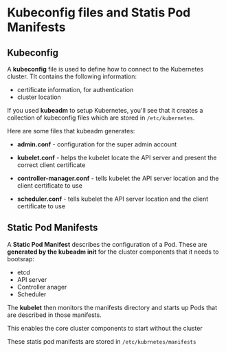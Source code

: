 
# Kubeconfig files and Statis Pod Manifests


## Kubeconfig 

A **kubeconfig** file is used to define how to connect to the Kubernetes cluster. TIt contains the following information:

- certificate information, for authentication 
- cluster location 

If you used **kubeadm** to setup Kubernetes, you'll see that it creates a collection of kubeconfig files which are stored in <code>/etc/kubernetes</code>.

Here are some files that kubeadm generates:

- **admin.conf** - configuration for the super admin account

- **kubelet.conf** - helps the kubelet locate the API server and present the correct client certificate

- **controller-manager.conf** - tells kubelet the API server location and the client certificate to use

- **scheduler.conf** - tells kubelet the API server location and the client certificate to use

## Static Pod Manifests 

A **Static Pod Manifest** describes the configuration of a Pod. These are **generated by the kubeadm init** for the cluster components that it needs to bootsrap:

- etcd 
- API server
- Controller anager
- Scheduler

The **kubelet** then monitors the manifests directory and starts up Pods that are described in those manifests.

This enables the core cluster components to start without the cluster

These statis pod manifests are stored in <code>/etc/kubrnetes/manifests</code>